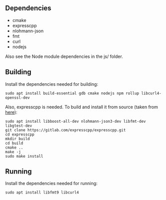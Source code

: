 

## Dependencies

- cmake
- expresscpp
- nlohmann-json
- fmt
- curl
- nodejs

Also see the Node module dependencies in the js/ folder.


## Building

Install the dependencies needed for building:

```
sudo apt install build-essential gdb cmake nodejs npm rollup libcurl4-openssl-dev
```

Also, expresscpp is needed. To build and install it from source (taken from
[here](https://github.com/expresscpp/expresscpp#installing-and-using-find_package)):

```
sudo apt install libboost-all-dev nlohmann-json3-dev libfmt-dev libgtest-dev
git clone https://gitlab.com/expresscpp/expresscpp.git
cd expresscpp
mkdir build
cd build
cmake ..
make -j
sudo make install
```

## Running

Install the dependencies needed for running:

```
sudo apt install libfmt9 libcurl4
```
